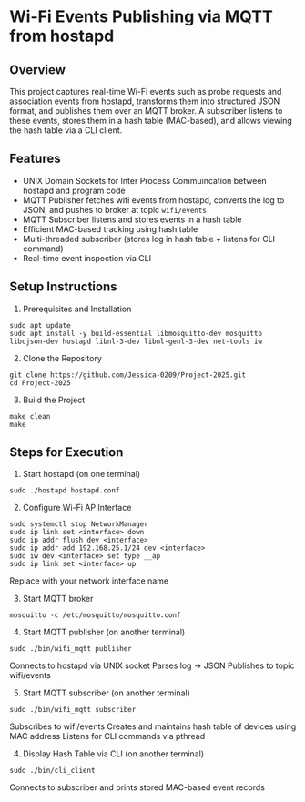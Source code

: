 # Wi-Fi Events Publishing via MQTT from hostapd

## Overview

This project captures real-time Wi-Fi events such as probe requests and association events from hostapd, transforms them into structured JSON format, and publishes them over an MQTT broker. A subscriber listens to these events, stores them in a hash table (MAC-based), and allows viewing the hash table via a CLI client.

## Features

- UNIX Domain Sockets for Inter Process Commuincation between hostapd and program code
- MQTT Publisher fetches wifi events from hostapd, converts the log to JSON, and pushes  to broker at topic `wifi/events`
- MQTT Subscriber listens and stores events in a hash table
- Efficient MAC-based tracking using hash table
- Multi-threaded subscriber (stores log in hash table + listens for CLI command)
- Real-time event inspection via CLI

## Setup Instructions

1. Prerequisites and Installation

```
sudo apt update
sudo apt install -y build-essential libmosquitto-dev mosquitto libcjson-dev hostapd libnl-3-dev libnl-genl-3-dev net-tools iw
```

2. Clone the Repository
```
git clone https://github.com/Jessica-0209/Project-2025.git
cd Project-2025
```
3. Build the Project
```
make clean
make
```
## Steps for Execution

1. Start hostapd (on one terminal)
```
sudo ./hostapd hostapd.conf
```
2. Configure Wi-Fi AP Interface
```
sudo systemctl stop NetworkManager
sudo ip link set <interface> down
sudo ip addr flush dev <interface>
sudo ip addr add 192.168.25.1/24 dev <interface>
sudo iw dev <interface> set type __ap
sudo ip link set <interface> up
```
Replace <interface> with your network interface name

3. Start MQTT broker
```
mosquitto -c /etc/mosquitto/mosquitto.conf
```
4. Start MQTT publisher (on another terminal)
```
sudo ./bin/wifi_mqtt publisher
```
Connects to hostapd via UNIX socket
Parses log -> JSON
Publishes to topic wifi/events

5. Start MQTT subscriber (on another terminal)
```
sudo ./bin/wifi_mqtt subscriber
```
Subscribes to wifi/events
Creates and maintains hash table of devices using MAC address
Listens for CLI commands via pthread

4. Display Hash Table via CLI (on another terminal)
```
sudo ./bin/cli_client
```
Connects to subscriber and prints stored MAC-based event records

